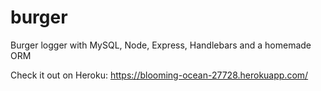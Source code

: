# burger
Burger logger with MySQL, Node, Express, Handlebars and a homemade ORM

Check it out on Heroku: https://blooming-ocean-27728.herokuapp.com/

